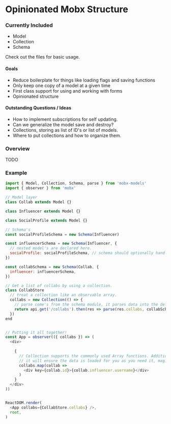 # Opinionated Mobx Structure

### Currently Included
- Model
- Collection
- Schema

Check out the files for basic usage.

#### Goals

- Reduce boilerplate for things like loading flags and saving functions
- Only keep one copy of a model at a given time
- First class support for using and working with forms
- Opinionated structure

#### Outstanding Questions / Ideas
- How to implement subscriptions for self updating.
- Can we generalize the model save and destroy?
- Collections, storing as list of ID's or list of models.
- Where to put collections and how to organize them.

### Overview

TODO

### Example

```javascript
import { Model, Collection, Schema, parse } from 'mobx-models'
import { observer } from 'mobx'

// Model layer
class Collab extends Model {}

class Influencer extends Model {}

class SocialProfile extends Model {}

// Schema's
const socialProfileSchema = new Schema(Influencer)

const influencerSchema = new Schema(Influencer, {
  // nested model's are declared here.
  socialProfile: socialProfileSchema, // schema should optionally handle camelizing
})

const collabSchema = new Schema(Collab, {
  influencer: influencerSchema,
})

// Get a list of collabs by using a collection.
class CollabStore
  // treat a collection like an observable array.
  collabs = new Collection(() => {
    // parse come's from the schema module, it parses data into the defined schema
    return api.get('/collabs').then(res => parse(res.collabs, collabSchema))
  })
end


// Putting it all together!
const App = observer(({ collabs }) => (
  <div>
  
    {
      // Collection supports the commonly used Array functions. Additionally,
      // it will ensure the data is loaded for you as you need it, magic!
      collabs.map(collab => 
        <div key={collab.id}>{collab.influencer.username}</div>
      )
    }
  </div>
))


ReactDOM.render(
  <App collabs={CollabStore.collabs} />,
  root,
)
```
